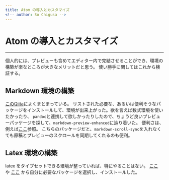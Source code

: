 ```yaml
---
title: Atom の導入とカスタマイズ
<!-- author: So Chigusa -->
---
```


# Atom の導入とカスタマイズ

-------------------------------------------------------------------------------

個人的には、プレビューも含めてエディター内で完結させることができ、環境の構築が楽なところが大きなメリットだと思う。
使い勝手に関してはこれから検証する。

## Markdown 環境の構築

[このQiita](https://qiita.com/kouichi-c-nakamura/items/5b04fb1a127aac8ba3b0)によくまとまっている。
リストされた必要な、あるいは便利そうなパッケージをインストールして、環境が出来上がった。欲を言えば数式環境を使いたかったり、
`pandoc`と連携して欲しかったりしたので、ちょうど良いプレビューパッケージを探して、`markdown-preview-enhanced`に辿り着いた。
便利さは、例えば[ここ](https://qiita.com/tomo_makes/items/da4e8fe7d8cf168b545f)参照。
こちらのパッケージだと、`markdown-scroll-sync`を入れなくても原稿とプレビューのスクロールを同期してくれるのも便利。

## Latex 環境の構築

latex をタイプセットできる環境が整っていれば、特にやることはない。
[ここ](https://qiita.com/kurohune538/items/6c1e48f6380b87fd8161) や
[ここ](https://qiita.com/ken0nek/items/f98f88c9c45d8499786e)
から自分に必要なパッケージを選択し、インストールした。
